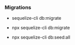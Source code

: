 ###  Migrations
- sequelize-cli db:migrate 

- npx sequelize-cli db:migrate

- npx sequelize-cli db:seed:all
